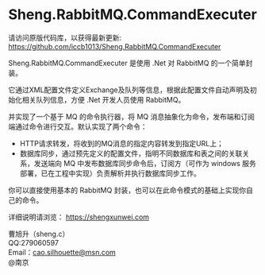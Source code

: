 # Sheng.RabbitMQ.CommandExecuter

请访问原版代码库，以获得最新更新: https://github.com/iccb1013/Sheng.RabbitMQ.CommandExecuter

Sheng.RabbitMQ.CommandExecuter 是使用 .Net 对 RabbitMQ 的一个简单封装。

它通过XML配置文件定义Exchange及队列等信息，根据此配置文件自动声明及初始化相关队列信息，方便 .Net 开发人员使用 RabbitMQ。

并实现了一个基于 MQ 的命令执行器，将 MQ 消息抽象化为命令，发布端和订阅端通过命令进行交互。默认实现了两个命令：
+ HTTP请求转发，将收到的MQ消息的指定内容转发到指定URL上；
+ 数据库同步，通过预先定义的配置文件，指明不同数据库和表之间的关联关系，发送端向 MQ 中发布数据库同步命令后，订阅方（可作为 windows 服务部署，已在工程中实现）负责解析并执行数据库同步工作。

你可以直接使用基本的 RabbitMQ 封装，也可以在此命令模式的基础上实现你自己的命令。

详细说明请浏览：
https://shengxunwei.com

曹旭升（sheng.c）  
QQ:279060597  
Email：cao.silhouette@msn.com  
@南京 
